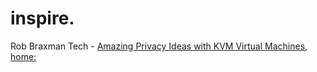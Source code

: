 # inspire.
Rob Braxman Tech - [Amazing Privacy Ideas with KVM Virtual Machines](https://youtu.be/NIdu4haRWx0), [home:](https://brax.me/home/rob)

